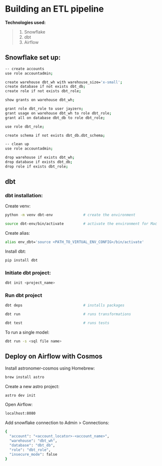 # Building an ETL pipeline

**Technologies used:**
>1. Snowflake
>2. dbt
>3. Airflow


## Snowflake set up:
```sh
-- create accounts
use role accountadmin;

create warehouse dbt_wh with warehouse_size='x-small';
create database if not exists dbt_db;
create role if not exists dbt_role;

show grants on warehouse dbt_wh;

grant role dbt_role to user jayzern;
grant usage on warehouse dbt_wh to role dbt_role;
grant all on database dbt_db to role dbt_role;

use role dbt_role;

create schema if not exists dbt_db.dbt_schema;

-- clean up
use role accountadmin;

drop warehouse if exists dbt_wh;
drop database if exists dbt_db;
drop role if exists dbt_role;
```

## dbt

### dbt installation:

Create venv:
 ```sh
python -m venv dbt-env				# create the environment
  ```

 ```sh
source dbt-env/bin/activate			# activate the environment for Mac and Linux
  ```

Create alias:
 ```sh
alias env_dbt='source <PATH_TO_VIRTUAL_ENV_CONFIG>/bin/activate'
  ```

Install dbt:

 ```sh
pip install dbt
```

### Initiate dbt project:

 ```sh
dbt init <project_name>
```

### Run dbt project
```sh
dbt deps                            # installs packages
```

```sh
dbt run                             # runs transformations
```

```sh
dbt test                            # runs tests
```

To run a single model:
```sh
dbt run -s <sql file name>
```


## Deploy on Airflow with Cosmos

Install astronomer-cosmos using Homebrew:
```sh
brew install astro
```
Create a new astro project:
```sh
astro dev init
```

Open Airflow:
```sh
localhost:8080
```

Add snowflake connection to Admin > Connections:
```sh
{
  "account": "<account_locator>-<account_name>",
  "warehouse": "dbt_wh",
  "database": "dbt_db",
  "role": "dbt_role",
  "insecure_mode": false
}
```